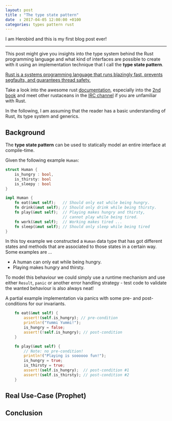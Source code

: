 ```yaml
---
layout: post
title : "The type state pattern"
date  : 2017-04-05 12:00:00 +0100
categories: types pattern rust
---
```


I am Herobird and this is my first blog post ever!

---

This post might give you insights into the type system behind the Rust programming language and what kind of interfaces are possible
to create with it using an implementation technique that I call the **type state pattern**.

[Rust is a systems programming language that runs blazingly fast, prevents segfaults, and guarantees thread safety.](https://www.rust-lang.org/)

Take a look into the awesome rust [documentation](https://doc.rust-lang.org/stable/), especially into the [2nd book](https://library.oreilly.com/book/0636920040385/programming-rust/toc) and meet other rustaceans in the [IRC channel](https://chat.mibbit.com/?server=irc.mozilla.org&channel=%23rust-beginners) if you are unfamiliar with Rust.

In the following, I am assuming that the reader has a basic understanding of Rust, its type system and generics.


## Background

The **type state pattern** can be used to statically model an entire interface at compile-time.

Given the following example `Human`:

```rust
struct Human {
	is_hungry : bool,
	is_thirsty: bool
	is_sleepy : bool
}

impl Human {
	fn eat(&mut self);   // Should only eat while being hungry.
	fn drink(&mut self); // Should only drink while being thirsty.
	fn play(&mut self);  // Playing makes hungry and thirsty,
	                     // cannot play while being tired.
	fn work(&mut self);  // Working makes tired ...
	fn sleep(&mut self); // Should only sleep while being tired
}
```

In this toy example we constructed a `Human` data type that has got different states and methods that
are associated to those states in a certain way. Some examples are ...

- A human can only eat while being hungry.
- Playing makes hungry and thirsty.

To model this behaviour we could simply use a runtime mechanism and use either `Result`, `panic` or
another error handling strategy - test code to validate the wanted behaviour is also always neat!

A partial example implementation via panics with some pre- and post-conditions for our invariants.

```rust
	fn eat(&mut self) {
		assert!(self.is_hungry); // pre-condition
		println!("Yummi Yummi!");
		is_hungry = false;
		assert!(!self.is_hungry); // post-condition
	}

	fn play(&mut self) {
		// Note: no pre-condition!
		println!("Playing is soooooo fun!");
		is_hungry = true;
		is_thirsty = true;
		assert!(self.is_hungry);  // post-condition #1
		assert!(self.is_thirsty); // post-condition #2
	}
```

## Real Use-Case (Prophet)

## Conclusion